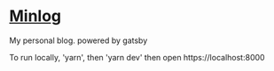 # [Minlog](https://imb96.github.io)

My personal blog. powered by gatsby

To run locally, 'yarn', then 'yarn dev' then open https://localhost:8000